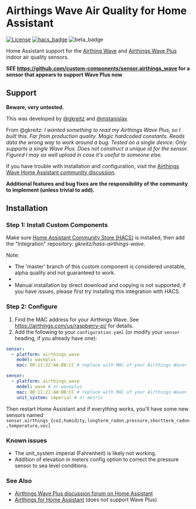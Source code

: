 # Airthings Wave Air Quality for Home Assistant

[![License](https://img.shields.io/badge/License-Apache%202.0-blue.svg)](https://opensource.org/licenses/Apache-2.0)
[![hacs_badge](https://img.shields.io/badge/HACS-Default-orange.svg)](https://github.com/custom-components/hacs)
![beta_badge](https://img.shields.io/badge/maturity-Beta-yellow.png)

Home Assistant support for the [Airthing Wave](https://smile.amazon.com/Airthings-Wave-Generation-Easy-Use/dp/B07WWV7K3K?tag=rynoshark-20) and [Airthings Wave Plus](https://smile.amazon.com/Airthings-2930-Quality-Detection-Dashboard/dp/B07JB8QWH6?tag=rynoshark-20) indoor air quality sensors.

**SEE https://github.com/custom-components/sensor.airthings_wave for a sensor that appears to support Wave Plus now**

## Support

**Beware, very untested.**

This was developed by [@gkreitz](https://github.com/gkreitz/homeassistant-airthings) and [@mstanislav](https://github.com/mstanislav/homeassistant-airthings).

From @gkreitz: *I wanted something to read my Airthings Wave Plus, so I built this. Far from production quality. Magic hardcoded constants. Reads data the wrong way to work around a bug. Tested on a single device. Only supports a single Wave Plus. Does not construct a unique id for the sensor. Figured I may as well upload in case it's useful to someone else.*

If you have trouble with installation and configuration, visit the [Airthings Wave Home Assistant community discussion](https://community.home-assistant.io/t/air-quality-monitor-radon-meter-airthings-wave-plus/102836).

**Additional features and bug fixes are the responsibility of the community to implement (unless trivial to add).**
## Installation

### Step 1: Install Custom Components

Make sure [Home Assistant Community Store (HACS)](https://github.com/custom-components/hacs) is installed, then add the "Integration" repository: *gkreitz/hass-airthings-wave*.

Note:

* The 'master' branch of this custom component is considered unstable, alpha quality and not guaranteed to work.
* 
* Manual installation by direct download and copying is not supported, if you have issues, please first try installing this integration with HACS.

### Step 2: Configure

1. Find the MAC address for your Airthings Wave. See https://airthings.com/us/raspberry-pi/ for details.
2. Add the following to your `configuration.yaml` (or modify your `sensor` heading, if you already have one):

```yaml
sensor:
  - platform: airthings_wave
    model: waveplus
    mac: 00:11:22:AA:BB:CC # replace with MAC of your Airthings Wave+
```

```yaml
sensor:
  - platform: airthings_wave
    model: wave # or waveplus
    mac: 00:11:22:AA:BB:CC # replace with MAC of your Airthings Wave+
    unit_system: imperial # or metric
```

Then restart Home Assistant and if everything works, you'll have some new sensors named `sensor.airthings_{co2,humidity,longterm_radon,pressure,shortterm_radon,temperature,voc}`

### Known issues

* The unit_system imperial (Fahrenheit) is likely not working.
* Addition of elevation in meters config option to correct the pressure sensor to sea level conditions.

### See Also

* [Airthings Wave Plus discussion forum on Home Assistant](https://community.home-assistant.io/t/air-quality-monitor-radon-meter-airthings-wave-plus/102836)
* [Airthings for Home Assistant](https://github.com/custom-components/sensor.airthings_wave) (does not support Wave Plus)

